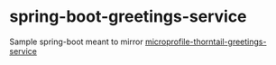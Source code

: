 # spring-boot-greetings-service

Sample spring-boot meant to mirror [microprofile-thorntail-greetings-service](
https://github.com/hchan/microprofile-thorntail-greetings-service)
